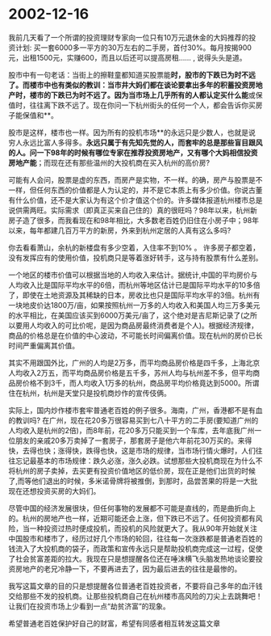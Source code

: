 # 2002-12-16

我前几天看了一个所谓的投资理财专家向一位只有10万元退休金的大妈推荐的投资计划: 买一套6000多一平方的30万左右的二手房，首付30%。每月按揭900元，出租1500元，实赚600，而且以后还可以提高房租…… , 说得头头是道。

股市中有一句老话：当街上的擦鞋童都知道买股票能**时，股市的下跌已为时不远了。而楼市中也有类似的教训：当市井大妈们都在谈论要拿出多年的积蓄投资房地产时，楼市的下跌已为时不远了。因为当市场上几乎所有的人都认定买什么能**或保值时，往往离下跌不远了。现在你问一下杭州街头的任何一个人，都会告诉你买房子能保值和**。

股市是这样，楼市也一样。因为所有的投机市场**的永远只是少数人，也就是说穷人永远比富人多得多。**永远只属于有先知先觉的人，而套牢的总是那些盲目跟风的人。问一下98年的时候有哪位专家在推荐投资房地产，又有哪个大妈相信投资房地产能**；而现在还有那些温州的大投机商在买入杭州的高价房?

可能有人会问，股票是虚的东西，而房产是实物，不一样。的确，房产与股票是不一样，但任何东西的价值都是人为认定的，并不是它本质上有多少价值。你说古董有什么价值，还不是大家认为有这个价才值这个价的。许多媒体报道杭州楼市总是说供需两旺。实际需求（即真正买来自己住的）真的很旺吗？98年以来，杭州新房子造了很多，而我看现在和98年相比，大多数老百姓仍旧住在小房子中；98年以来，每年都建几百万平方的新房，外来到杭州定居的人真有这么多吗?

你去看看萧山，余杭的新楼盘有多少空着，入住率不到10% 。 许多房子都空着，没有发挥应有的使用价值，投机商只是等着涨好转手，这与持有股票有什么差别。

一个地区的楼市价值可以根据当地的人均收入来估计。据统计,中国的平均房价与人均收入比是国际平均水平的6倍，而杭州等地区估计已是国际平均水平的10多倍了，即使在土地资源及其稀缺的日本，房收比也只是国际平均水平的3倍。杭州有一块地皮价达1800万/亩，如果按照杭州一万多的人均收入和美国人均三万多美元的水平相比，在美国应该买到6000万美元/亩了，这个绝对是吉尼斯记录了(之所以要用人均收入的可比价呢，是因为商品房最终消费者是个人)。根据经济规律，商品的价格总是在价值的中心波动，不可能长时间偏离价值。现在杭州的房价已长时间严重偏离其价值。

其实不用跟国外比，广州的人均是2万多，而平均商品房价格是四千多，上海北京人均收入2万五，而平均商品房价格是五千多，苏州人均与杭州差不多，但平均商品房价格不到3千，而人均收入1万多的杭州，商品房平均价格竟达到5000。所谓住在杭州，杭州是天堂只是投机商炒作的宣传伎俩。

实际上，国内炒作楼市套牢普通老百姓的例子很多。海南，广州，香港都不是有血的教训吗? 在广州，现在花20多万很容易买到七八十平方的二手房(要知道广州的人均收入是杭州的2倍)，而8年前，花20多万只能买到一个车库，去年底我广州一位朋友的亲戚20多万卖掉了一套房子，那套房子是他六年前花30万买的。来得快，去得也快；涨得快，跌得也快，这是市场的规律，当市场行情火爆时，人们往往忘记最基本的市场规律：跌久必涨，涨久必跌。试想那些大投机商现在为什么不将杭州的房子卖掉，去买更有投资价值地区的低价房，现在正是他们出货的时候了,而等他们退出的时候，多米诺骨牌将被推倒，到那时，品尝苦果的将是一大批现在还想投资买房的大妈们。

尽管中国的经济发展很块，但任何事物的发展都不可能是直线的，而是曲折向上的。杭州的房地产也一样，近期可能还会上涨，但下跌已不远了。任何投资都有风险，当一种投资过热时便成投机，而投机的风险就更大了。我从90年开始就关注中国股市和楼市了，经历过好几个市场的轮回，往往每一次涨跌都是普通老百姓的钱流入了大投机商的袋子，而政策和宣传永远只是帮助投机商完成这一过程，促使了社会贫富差距的拉大。我现在只是想提醒各位还在唾沫横飞头脑发热地谈论要投资房地产的老兄冷静一下，不要再进去了，因为最后进去的往往是最惨的。

我写这篇文章的目的只是想提醒各位普通老百姓投资者，不要将自己多年的血汗钱交给那些不发的投机商。让那些投机商自己在杭州楼市高风险的刀尖上去跳舞吧！ 让我们在投资市场上少看到一点“劫贫济富”的现象。

希望普通老百姓保护好自己的财富，希望有同感者相互转发这篇文章
